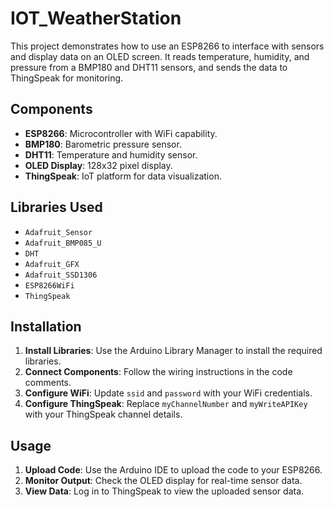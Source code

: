 # IOT_WeatherStation

This project demonstrates how to use an ESP8266 to interface with sensors and display data on an OLED screen. It reads temperature, humidity, and pressure from a BMP180 and DHT11 sensors, and sends the data to ThingSpeak for monitoring.

## Components

- **ESP8266**: Microcontroller with WiFi capability.
- **BMP180**: Barometric pressure sensor.
- **DHT11**: Temperature and humidity sensor.
- **OLED Display**: 128x32 pixel display.
- **ThingSpeak**: IoT platform for data visualization.

## Libraries Used

- `Adafruit_Sensor`
- `Adafruit_BMP085_U`
- `DHT`
- `Adafruit_GFX`
- `Adafruit_SSD1306`
- `ESP8266WiFi`
- `ThingSpeak`

## Installation

1. **Install Libraries**: Use the Arduino Library Manager to install the required libraries.
2. **Connect Components**: Follow the wiring instructions in the code comments.
3. **Configure WiFi**: Update `ssid` and `password` with your WiFi credentials.
4. **Configure ThingSpeak**: Replace `myChannelNumber` and `myWriteAPIKey` with your ThingSpeak channel details.

## Usage

1. **Upload Code**: Use the Arduino IDE to upload the code to your ESP8266.
2. **Monitor Output**: Check the OLED display for real-time sensor data.
3. **View Data**: Log in to ThingSpeak to view the uploaded sensor data.

